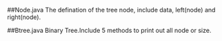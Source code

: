 ##Node.java
The defination of the tree node, include data, left(node) and right(node).

##Btree.java
Binary Tree.Include 5 methods to print out all node or size.
